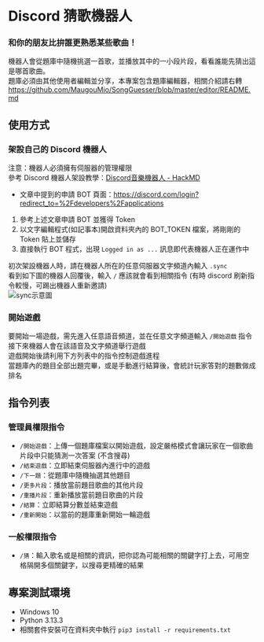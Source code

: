 # Discord 猜歌機器人

### 和你的朋友比拚誰更熟悉某些歌曲！
機器人會從題庫中隨機挑選一首歌，並播放其中的一小段片段，看看誰能先猜出這是哪首歌曲。<br>
題庫必須由其他使用者編輯並分享，本專案包含題庫編輯器，相關介紹請右轉 https://github.com/MaugouMio/SongGuesser/blob/master/editor/README.md<br>

## 使用方式

### 架設自己的 Discord 機器人
注意：機器人必須擁有伺服器的管理權限<br>
參考 Discord 機器人架設教學：[Discord音樂機器人 - HackMD](https://hackmd.io/@lnGojzQ2THyJmN-nQtZp8g/HyPK1VZC_#%E7%94%B3%E8%AB%8BDiscord-bot)
- 文章中提到的申請 BOT 頁面：https://discord.com/login?redirect_to=%2Fdevelopers%2Fapplications

1. 參考上述文章申請 BOT 並獲得 Token
2. 以文字編輯程式(如記事本)開啟資料夾內的 BOT_TOKEN 檔案，將剛剛的 Token 貼上並儲存
3. 直接執行 BOT 程式，出現 `Logged in as ...` 訊息即代表機器人正在運作中

初次架設機器人時，請在機器人所在的任意伺服器文字頻道內輸入 `.sync`<br>
看到如下圖的機器人回覆後，輸入 `/` 應該就會看到相關指令 (有時 discord 刷新指令較慢，可踢出機器人重新邀請)<br>
![sync示意圖](https://i.meee.com.tw/fWe4ffZ.png)

### 開始遊戲
要開始一場遊戲，需先進入任意語音頻道，並在任意文字頻道輸入 `/開始遊戲` 指令<br>
接下來機器人會在該語音及文字頻道舉行遊戲<br>
遊戲開始後請利用下方列表中的指令控制遊戲進程<br>
當題庫內的題目全部出題完畢，或是手動進行結算後，會統計玩家答對的題數做成排名<br>

## 指令列表

### 管理員權限指令
- `/開始遊戲`：上傳一個題庫檔案以開始遊戲，設定嚴格模式會讓玩家在一個歌曲片段中只能猜測一次答案 (不含搜尋)
- `/結束遊戲`：立即結束伺服器內進行中的遊戲
- `/下一題`：從題庫中隨機抽選其他題目
- `/更多片段`：播放當前題目歌曲的其他片段
- `/重播片段`：重新播放當前題目歌曲的片段
- `/結算`：立即結算分數並結束遊戲
- `/重新開始`：以當前的題庫重新開始一輪遊戲
### 一般權限指令
- `/猜`：輸入歌名或是相關的資訊，把你認為可能相關的關鍵字打上去，可用空格隔開多個關鍵字，以搜尋更精確的結果

## 專案測試環境
- Windows 10
- Python 3.13.3
- 相關套件安裝可在資料夾中執行 `pip3 install -r requirements.txt`
